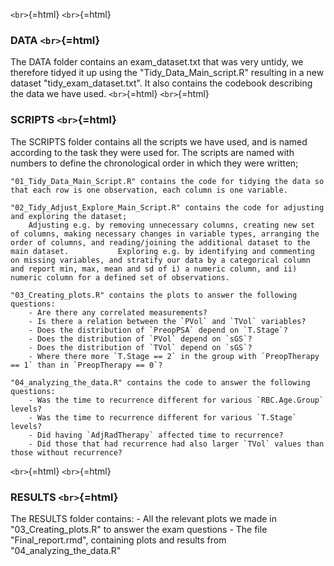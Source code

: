 `<br>`{=html} `<br>`{=html}

### **DATA** `<br>`{=html}

The DATA folder contains an exam_dataset.txt that was very untidy, we
therefore tidyed it up using the "Tidy_Data_Main_script.R" resulting in
a new dataset "tidy_exam_dataset.txt". It also contains the codebook
describing the data we have used. `<br>`{=html} `<br>`{=html}

### **SCRIPTS** `<br>`{=html}

The SCRIPTS folder contains all the scripts we have used, and is named
according to the task they were used for. The scripts are named with
numbers to define the chronological order in which they were written;

    "01_Tidy_Data_Main_Script.R" contains the code for tidying the data so that each row is one observation, each column is one variable.

    "02_Tidy_Adjust_Explore_Main_Script.R" contains the code for adjusting and exploring the dataset; 
        Adjusting e.g. by removing unnecessary columns, creating new set of columns, making necessary changes in variable types, arranging the order of columns, and reading/joining the additional dataset to the main dataset.           Exploring e.g. by identifying and commenting on missing variables, and stratify our data by a categorical column and report min, max, mean and sd of i) a numeric column, and ii) numeric column for a defined set of observations.
        
    "03_Creating_plots.R" contains the plots to answer the following questions:
        - Are there any correlated measurements?
        - Is there a relation between the `PVol` and `TVol` variables?
        - Does the distribution of `PreopPSA` depend on `T.Stage`?
        - Does the distribution of `PVol` depend on `sGS`?
        - Does the distribution of `TVol` depend on `sGS`?
        - Where there more `T.Stage == 2` in the group with `PreopTherapy == 1` than in `PreopTherapy == 0`?

    "04_analyzing_the_data.R" contains the code to answer the following questions:
        - Was the time to recurrence different for various `RBC.Age.Group` levels?
        - Was the time to recurrence different for various `T.Stage` levels?
        - Did having `AdjRadTherapy` affected time to recurrence?
        - Did those that had recurrence had also larger `TVol` values than those without recurrence?

`<br>`{=html} `<br>`{=html}

### **RESULTS** `<br>`{=html}

The RESULTS folder contains: - All the relevant plots we made in
"03_Creating_plots.R" to answer the exam questions - The file
"Final_report.rmd", containing plots and results from
"04_analyzing_the_data.R"
